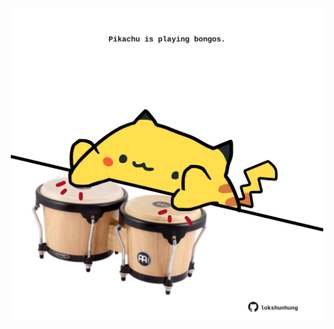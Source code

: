 <!-- built at 04/11/2023, 02:07:18 UTC -->
<p align="center">
  <img width="500" height="500" src="./ReadmeImage.svg">
</p>
